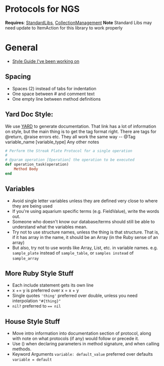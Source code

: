 # Protocols for NGS

<b>Requires</b>: [StandardLibs](https://github.com/klavinslab/standard-libraries), [CollectionManagement](https://github.com/klavinslab/aq-collection-management)
<b>Note</b> Standard Libs may need update to ItemAction for this library to work properly

# General 
* [Style Guide I've been working on](https://gist.github.com/cashmonger/7b6bd95b04cefca14497211c4ac9ffb8)

## Spacing 
* Spaces (2) instead of tabs for indentation
* One space between # and comment text
* One empty line between method definitions

## Yard Doc Style: 
We use [YARD](https://www.rubydoc.info/gems/yard/file/docs/GettingStarted.md) to generate documentation.
That link has a lot of information on style, but the main thing is to get the tag format right. 
There are tags for @return, @raise errors etc. 
They all work the same way -- @Tag variable_name [variable_type] Any other notes
```ruby
# Perform the Streak Plate Protocol for a single operation
#
# @param operation [Operation] the operation to be executed
def operation_task(operation)
    Method Body
end
```

## Variables 
* Avoid single letter variables unless they are defined very close to where they are being used 
* If you're using aquarium specific terms (e.g. FieldValue), write the words out.
* Someone who doesn't know our database/terms should still be able to understand what the variables mean.
* Try not to use structure names, unless the thing is that structure. That is, if it has array in the name, it should be an Array (in the Ruby sense of an array)
* But also, try not to use words like Array, List, etc. in variable names. e.g. `sample_plate` instead of `sample_table`, or `samples instead` of `sample_array` 


## More Ruby Style Stuff 
* Each include statement gets its own line 
* x += y is preferred over x = x + y
* Single quotes `'thing'` preferred over double, unless you need interpolation `"#{thing}"`  
* `nil?` preferred to `== nil`   

## House Style Stuff 
* Move intro information into documentation section of protocol, along with note on what protocols (if any) would follow or precede it.
* Use () when declaring parameters in method signature, and when calling methods. 
* Keyword Arguments `variable: default_value` preferred over defaults `variable = default`

